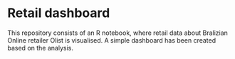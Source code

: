 # Retail dashboard
This repository consists of an R notebook, where retail data about Bralizian Online retailer Olist is visualised.
A simple dashboard has been created based on the analysis.

